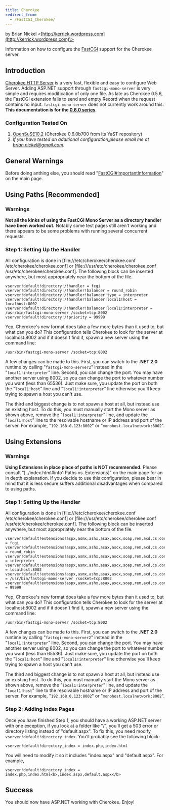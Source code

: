 ```yaml
---
title: Cherokee
redirect_from:
  - /FastCGI_Cherokee/
---
```


by Brian Nickel \<[http://kerrick.wordpress.com](http://kerrick.wordpress.com)\>

Information on how to configure the [FastCGI](/docs/web/fastcgi/) support for the Cherokee server.

Introduction
------------

[Cherokee HTTP Server](http://www.cherokee-project.com/) is a very fast, flexible and easy to configure Web Server. Adding ASP.NET support through `fastcgi-mono-server` is very simple and requires modification of only one file. As late as Cherokee 0.5.6, the FastCGI extension fails to send and empty Record when the request contains no input. `fastcgi-mono-server` does not currently work around this. **This documentation is for the [0.6.0 series](http://www.cherokee-project.com/download/0.6/0.6.0/).**

### Configuration Tested On

1.  [OpenSuSE10.2](http://en.opensuse.org/OpenSUSE_News/10.2-Release) (Cherokee 0.6.0b700 from its YaST repository)
2.  *If you have tested an additional configuration,please email me at [brian.nickel@gmail.com](mailto:brian.nickel@gmail.com).*

General Warnings
----------------

Before doing anthing else, you should read "[FastCGI\#ImportantInformation](/docs/web/fastcgi/#importantinformation)" on the main page.

Using Paths [Recommended]
-------------------------

### Warnings

**Not all the kinks of using the FastCGI Mono Server as a directory handler have been worked out.** Notably some test pages still aren't working and there appears to be some problems with running several concurrent requests.

### Step 1: Setting Up the Handler

All configuration is done in [file:///etc/cherokee/cherokee.conf /etc/cherokee/cherokee.conf] or [file:///usr/etc/cherokee/cherokee.conf /usr/etc/cherokee/cherokee.conf]. The following block can be inserted anywhere, but most appropriately near the bottom of the file.

    vserver!default!directory!/!handler = fcgi
    vserver!default!directory!/!handler!balancer = round_robin
    vserver!default!directory!/!handler!balancer!type = interpreter
    vserver!default!directory!/!handler!balancer!local1!host = localhost:8002
    vserver!default!directory!/!handler!balancer!local1!interpreter = /usr/bin/fastcgi-mono-server /socket=tcp:8002
    vserver!default!directory!/!priority = 99999

Yep, Cherokee's new format does take a few more bytes than it used to, but what can you do? This configuration tells Cherokee to look for the server at localhost:8002 and if it doesn't find it, spawn a new server using the command line:

    /usr/bin/fastcgi-mono-server /socket=tcp:8002

A few changes can be made to this. First, you can switch to the **.NET 2.0** runtime by calling "`fastcgi-mono-server2`" instead in the "`local1!interpreter`" line. Second, you can change the port. You may have another server using 8002, so you can change the port to whatever number you want (less than 65536). Just make sure, you update the port on both the "`local1!host`" line and "`local1!interpreter`" line otherwise you'll keep trying to spawn a host you can't use.

The third and biggest change is to not spawn a host at all, but instead use an existing host. To do this, you must manually start the Mono server as shown above, remove the "`local1!interpreter`" line, and update the "`local1!host`" line to the resolvable hostname or IP address and port of the server. For example, "`192.168.0.123:8002`" or "`monohost.localnetwork:8002`".

Using Extensions
----------------

### Warnings

**Using Extensions in place place of paths is NOT recommended.** Please consult "[../index.html\#info1 Paths vs. Extensions]" on the main page for an in depth explanation. If you decide to use this configuration, please bear in mind that it is less secure suffers additional disadvantages when compared to using paths.

### Step 1: Setting Up the Handler

All configuration is done in [file:///etc/cherokee/cherokee.conf /etc/cherokee/cherokee.conf] or [file:///usr/etc/cherokee/cherokee.conf /usr/etc/cherokee/cherokee.conf]. The following block can be inserted anywhere, but most appropriately near the bottom of the file.

    vserver!default!extensions!aspx,asmx,ashx,asax,ascx,soap,rem,axd,cs,config,dll!handler = fcgi
    vserver!default!extensions!aspx,asmx,ashx,asax,ascx,soap,rem,axd,cs,config,dll!handler!balancer = round_robin
    vserver!default!extensions!aspx,asmx,ashx,asax,ascx,soap,rem,axd,cs,config,dll!handler!balancer!type = interpreter
    vserver!default!extensions!aspx,asmx,ashx,asax,ascx,soap,rem,axd,cs,config,dll!handler!balancer!local1!host = localhost:8002
    vserver!default!extensions!aspx,asmx,ashx,asax,ascx,soap,rem,axd,cs,config,dll!handler!balancer!local1!interpreter = /usr/bin/fastcgi-mono-server /socket=tcp:8002
    vserver!default!extensions!aspx,asmx,ashx,asax,ascx,soap,rem,axd,cs,config,dll!priority = 99999

Yep, Cherokee's new format does take a few more bytes than it used to, but what can you do? This configuration tells Cherokee to look for the server at localhost:8002 and if it doesn't find it, spawn a new server using the command line:

    /usr/bin/fastcgi-mono-server /socket=tcp:8002

A few changes can be made to this. First, you can switch to the **.NET 2.0** runtime by calling "`fastcgi-mono-server2`" instead in the "`local1!interpreter`" line. Second, you can change the port. You may have another server using 8002, so you can change the port to whatever number you want (less than 65536). Just make sure, you update the port on both the "`local1!host`" line and "`local1!interpreter`" line otherwise you'll keep trying to spawn a host you can't use.

The third and biggest change is to not spawn a host at all, but instead use an existing host. To do this, you must manually start the Mono server as shown above, remove the "`local1!interpreter`" line, and update the "`local1!host`" line to the resolvable hostname or IP address and port of the server. For example, "`192.168.0.123:8002`" or "`monohost.localnetwork:8002`".

### Step 2: Adding Index Pages

Once you have finished Step 1, you should have a working ASP.NET server with one exception, if you look at a folder like "/", you'll get a 503 error or directory listing instead of "default.aspx". To fix this, you need modify `vserver!default!directory_index`. You'll probably see the following block:

    vserver!default!directory_index = index.php,index.html

You will need to modify it so it includes "index.aspx" and "default.aspx". For example,

    vserver!default!directory_index = index.php,index.html<b>,index.aspx,default.aspx</b>

Success
-------

You should now have ASP.NET working with Cherokee. Enjoy!

